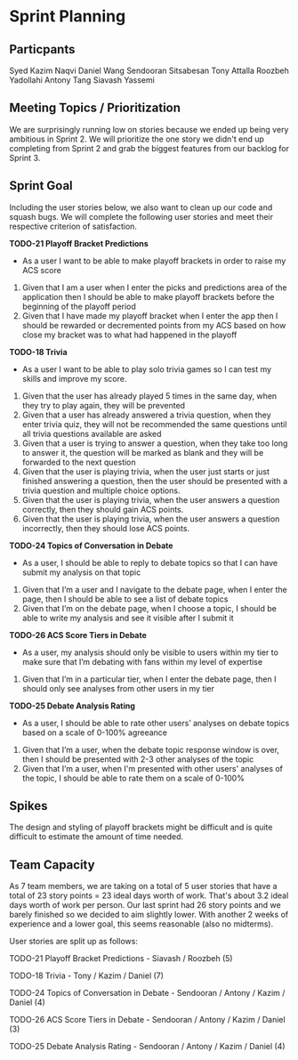 # Sprint Planning

## Particpants

Syed Kazim Naqvi
Daniel Wang
Sendooran Sitsabesan
Tony Attalla
Roozbeh Yadollahi
Antony Tang
Siavash Yassemi

## Meeting Topics / Prioritization

We are surprisingly running low on stories because we ended up being very ambitious in Sprint 2.
We will prioritize the one story we didn't end up completing from Sprint 2 and grab the biggest features from our backlog for Sprint 3.

## Sprint Goal

Including the user stories below, we also want to clean up our code and squash bugs.
We will complete the following user stories and meet their respective criterion of satisfaction.

**TODO-21 Playoff Bracket Predictions**

- As a user I want to be able to make playoff brackets in order to raise my ACS score

1. Given that I am a user when I enter the picks and predictions area of the application then I should be able to make playoff brackets before the beginning of the playoff period
2. Given that I have made my playoff bracket when I enter the app then I should be rewarded or decremented points from my ACS based on how close my bracket was to what had happened in the playoff

**TODO-18 Trivia**

- As a user I want to be able to play solo trivia games so I can test my skills and improve my score.

1. Given that the user has already played 5 times in the same day, when they try to play again, they will be prevented
2. Given that a user has already answered a trivia question, when they enter trivia quiz, they will not be recommended the same questions until all trivia questions available are asked
3. Given that a user is trying to answer a question, when they take too long to answer it, the question will be marked as blank and they will be forwarded to the next question
4. Given that the user is playing trivia, when the user just starts or just finished answering a question, then the user should be presented with a trivia question and multiple choice options.
5. Given that the user is playing trivia, when the user answers a question correctly, then they should gain ACS points.
6. Given that the user is playing trivia, when the user answers a question incorrectly, then they should lose ACS points.

**TODO-24 Topics of Conversation in Debate**

- As a user, I should be able to reply to debate topics so that I can have submit my analysis on that topic

1. Given that I’m a user and I navigate to the debate page, when I enter the page, then I should be able to see a list of debate topics
2. Given that I’m on the debate page, when I choose a topic, I should be able to write my analysis and see it visible after I submit it

**TODO-26 ACS Score Tiers in Debate**

- As a user, my analysis should only be visible to users within my tier to make sure that I’m debating with fans within my level of expertise

1. Given that I’m in a particular tier, when I enter the debate page, then I should only see analyses from other users in my tier

**TODO-25 Debate Analysis Rating**

- As a user, I should be able to rate other users’ analyses on debate topics based on a scale of 0-100% agreeance

1. Given that I’m a user, when the debate topic response window is over, then I should be presented with 2-3 other analyses of the topic
2. Given that I’m a user, when I'm presented with other users' analyses of the topic, I should be able to rate them on a scale of 0-100%

## Spikes

The design and styling of playoff brackets might be difficult and is quite difficult to estimate the amount of time needed.

## Team Capacity

As 7 team members, we are taking on a total of 5 user stories that have a total of 23 story points = 23 ideal days worth of work.
That's about 3.2 ideal days worth of work per person. Our last sprint had 26 story points and we barely finished so we decided to aim slightly lower. With another 2 weeks of experience and a lower goal, this seems reasonable (also no midterms).

User stories are split up as follows:

TODO-21 Playoff Bracket Predictions - Siavash / Roozbeh (5)

TODO-18 Trivia - Tony / Kazim / Daniel (7)

TODO-24 Topics of Conversation in Debate - Sendooran / Antony / Kazim / Daniel (4)

TODO-26 ACS Score Tiers in Debate - Sendooran / Antony / Kazim / Daniel (3)

TODO-25 Debate Analysis Rating - Sendooran / Antony / Kazim / Daniel (4)
